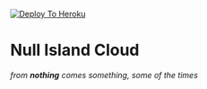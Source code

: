 [![Deploy To Heroku](https://github.com/j-dunham/nullisland/actions/workflows/main.yml/badge.svg?event=push)](https://github.com/j-dunham/nullisland/actions/workflows/main.yml)

# Null Island Cloud
_from **nothing** comes something, some of the times_
